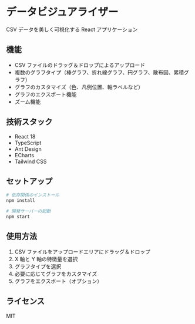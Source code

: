 # データビジュアライザー

CSV データを美しく可視化する React アプリケーション

## 機能

- CSV ファイルのドラッグ＆ドロップによるアップロード
- 複数のグラフタイプ（棒グラフ、折れ線グラフ、円グラフ、散布図、累積グラフ）
- グラフのカスタマイズ（色、凡例位置、軸ラベルなど）
- グラフのエクスポート機能
- ズーム機能

## 技術スタック

- React 18
- TypeScript
- Ant Design
- ECharts
- Tailwind CSS

## セットアップ

```bash
# 依存関係のインストール
npm install

# 開発サーバーの起動
npm start
```

## 使用方法

1. CSV ファイルをアップロードエリアにドラッグ＆ドロップ
2. X 軸と Y 軸の特徴量を選択
3. グラフタイプを選択
4. 必要に応じてグラフをカスタマイズ
5. グラフをエクスポート（オプション）

## ライセンス

MIT
